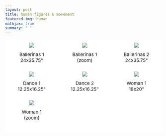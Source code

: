 ```yaml
---
layout: post
title: human figures & movement
featured-img: human
mathjax: true
summary: " "
---
```


<html>
<head>
<style>
.grid-container {
  display: grid;
  grid-template-columns: auto auto auto;
  background-color: white;
  grid-column-gap: 20px;
  padding: 10px;
}
.grid-image {
  background-color: white;
  border: 1px solid white;
  padding: 0px;
  font-size: 30px;
  text-align: center;
  align-self: center;
  justify-self: center;
}
.grid-caption {
  background-color: white;
  border: 1px solid white;
  padding: 10px;
  margin-bottom:15px;
  font-size: 15px;
  text-align: center;
}
</style>
</head>
<body>

<!-- 
INSTRUCTIONS: 
To add new rows, insert all these lines: 


To add "sold" tag, insert this text immediately after the name of the painting:

<span style="color:red;"> - sold</span>


 -->

<div class="grid-container">
  <div class="grid-image">
    <img src="{{site.url}}{{site.baseurl}}/assets/img/posts/human/bailarinas1.jpg">
  </div>
  <div class="grid-image">
    <img src="{{site.url}}{{site.baseurl}}/assets/img/posts/human/bailarinas1zoom.jpg">
  </div>
  <div class="grid-image">
    <img src="{{site.url}}{{site.baseurl}}/assets/img/posts/human/bailarinas2.jpg">
  </div>  
  <div class="grid-caption">Ballerinas 1<br>24x35.75"</div>
  <div class="grid-caption">Ballerinas 1<br>(zoom)</div>
  <div class="grid-caption">Ballerinas 2<br>24x35.75"<br></div>  
  <div class="grid-image">
    <img src="{{site.url}}{{site.baseurl}}/assets/img/posts/human/dance1.jpg">
  </div>
  <div class="grid-image">
    <img src="{{site.url}}{{site.baseurl}}/assets/img/posts/human/dance2.jpg">
  </div>
  <div class="grid-image">
    <img src="{{site.url}}{{site.baseurl}}/assets/img/posts/human/woman1.jpg">
  </div>  
  <div class="grid-caption">Dance 1<br>12.25x16.25"</div>
  <div class="grid-caption">Dance 2<br>12.25x16.25"</div>
  <div class="grid-caption">Woman 1<br>18x20"</div>  
    <div class="grid-image">
    <img src="{{site.url}}{{site.baseurl}}/assets/img/posts/human/woman1zoom.jpg">
  </div>
  <div class="grid-image">
    <img src="">
  </div>
  <div class="grid-image">
    <img src="">
  </div>  
  <div class="grid-caption">Woman 1<br>(zoom)</div>
  <div class="grid-caption"><br></div>
  <div class="grid-caption"><br></div>  

  <!-- INSERT NEW ROWS HERE AS NECESSARY:  -->



  <!-- DO NOT INSERT ANYTHING AFTER THIS POINT -->

</div>

</body>
</html>
